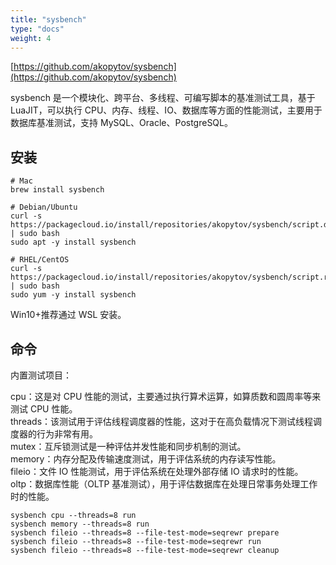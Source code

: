 ```yaml
---
title: "sysbench"
type: "docs"
weight: 4
---
```


[https://github.com/akopytov/sysbench](https://github.com/akopytov/sysbench)

sysbench 是一个模块化、跨平台、多线程、可编写脚本的基准测试工具，基于 LuaJIT，可以执行 CPU、内存、线程、IO、数据库等方面的性能测试，主要用于数据库基准测试，支持 MySQL、Oracle、PostgreSQL。

## 安装

```shell
# Mac
brew install sysbench

# Debian/Ubuntu
curl -s https://packagecloud.io/install/repositories/akopytov/sysbench/script.deb.sh | sudo bash
sudo apt -y install sysbench

# RHEL/CentOS
curl -s https://packagecloud.io/install/repositories/akopytov/sysbench/script.rpm.sh | sudo bash
sudo yum -y install sysbench
```

Win10+推荐通过 WSL 安装。

## 命令

内置测试项目：

cpu：这是对 CPU 性能的测试，主要通过执行算术运算，如算质数和圆周率等来测试 CPU 性能。  
threads：该测试用于评估线程调度器的性能，这对于在高负载情况下测试线程调度器的行为非常有用。  
mutex：互斥锁测试是一种评估并发性能和同步机制的测试。  
memory：内存分配及传输速度测试，用于评估系统的内存读写性能。  
fileio：文件 IO 性能测试，用于评估系统在处理外部存储 IO 请求时的性能。  
oltp：数据库性能（OLTP 基准测试），用于评估数据库在处理日常事务处理工作时的性能。

```shell
sysbench cpu --threads=8 run
sysbench memory --threads=8 run
sysbench fileio --threads=8 --file-test-mode=seqrewr prepare
sysbench fileio --threads=8 --file-test-mode=seqrewr run
sysbench fileio --threads=8 --file-test-mode=seqrewr cleanup
```
